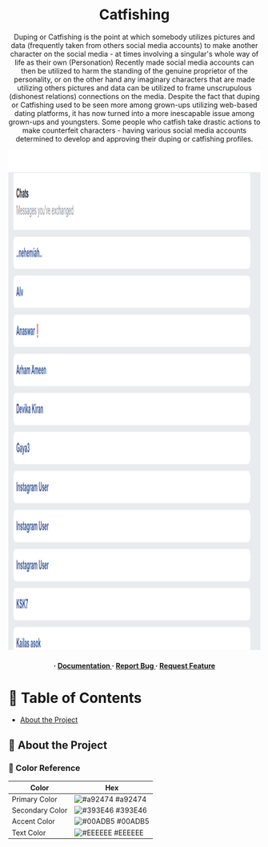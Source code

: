 <div align='center'>



<h1>Catfishing</h1>
<p>Duping or Catfishing is the point at which somebody utilizes pictures and data (frequently taken from others social media accounts) to make another character on the social media - at times involving a singular's whole way of life as their own (Personation) Recently made social media accounts can then be utilized to harm the standing of the genuine proprietor of the personality, or on the other hand any imaginary characters that are made utilizing others pictures and data can be utilized to frame unscrupulous (dishonest relations) connections on the media. Despite the fact that duping or Catfishing used to be seen more among grown-ups utilizing web-based dating platforms, it has now turned into a more inescapable issue among grown-ups and youngsters. Some people who catfish take drastic actions to make counterfeit characters - having various social media accounts determined to develop and approving their duping or catfishing profiles.</p>

<img src='screenshot/Screenshot.png' width=1000/ height=1000>
<h4> <span> · </span> <a href="https://github.com/Rj979/icecoldbixch/blob/master/README.md"> Documentation </a> <span> · </span> <a href="https://github.com/Rj979/icecoldbixch/issues"> Report Bug </a> <span> · </span> <a href="https://github.com/Rj979/icecoldbixch/issues"> Request Feature </a> </h4>


</div>

# :notebook_with_decorative_cover: Table of Contents

- [About the Project](#star2-about-the-project)


## :star2: About the Project

### :art: Color Reference
| Color | Hex |
| --------------- | ---------------------------------------------------------------- |
| Primary Color | ![#a92474](https://via.placeholder.com/10/a92474?text=+) #a92474 |
| Secondary Color | ![#393E46](https://via.placeholder.com/10/393E46?text=+) #393E46 |
| Accent Color | ![#00ADB5](https://via.placeholder.com/10/00ADB5?text=+) #00ADB5 |
| Text Color | ![#EEEEEE](https://via.placeholder.com/10/EEEEEE?text=+) #EEEEEE |
